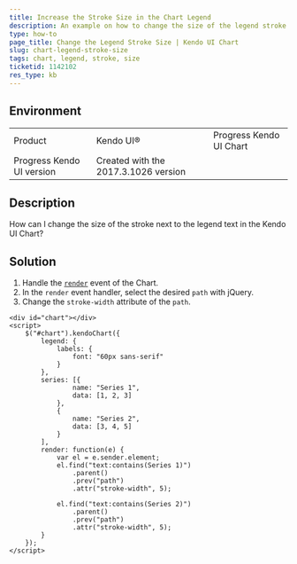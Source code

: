 ```yaml
---
title: Increase the Stroke Size in the Chart Legend
description: An example on how to change the size of the legend stroke in the Kendo UI Chart.
type: how-to
page_title: Change the Legend Stroke Size | Kendo UI Chart
slug: chart-legend-stroke-size
tags: chart, legend, stroke, size
ticketid: 1142102
res_type: kb
---
```


## Environment

<table>
 <tr>
  <td>Product</td>
  <td> Kendo UI®</td>
  <td>Progress Kendo UI Chart</td>
 </tr>
 <tr>
  <td>Progress Kendo UI version</td>
  <td>Created with the 2017.3.1026 version</td>
 </tr>
</table>

## Description

How can I change the size of the stroke next to the legend text in the Kendo UI Chart?

## Solution

1. Handle the [`render`](https://docs.telerik.com/kendo-ui/api/javascript/dataviz/ui/chart/events/render) event of the Chart.
1. In the `render` event handler, select the desired `path` with jQuery.
1. Change the `stroke-width` attribute of the `path`.

```dojo
<div id="chart"></div>
<script>
    $("#chart").kendoChart({
        legend: {
            labels: {
                font: "60px sans-serif"
            }
        },
        series: [{
                name: "Series 1",
                data: [1, 2, 3]
            },
            {
                name: "Series 2",
                data: [3, 4, 5]
            }
        ],
        render: function(e) {
            var el = e.sender.element;
            el.find("text:contains(Series 1)")
                .parent()
                .prev("path")
                .attr("stroke-width", 5);

            el.find("text:contains(Series 2)")
                .parent()
                .prev("path")
                .attr("stroke-width", 5);
        }
    });
</script>
```
